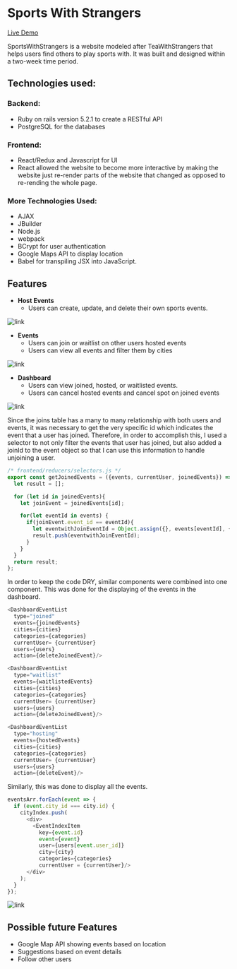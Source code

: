 # Sports With Strangers


[Live Demo](https://exercise-with-strangers.herokuapp.com/#/)

SportsWithStrangers is a website modeled after TeaWithStrangers that helps users find others to play sports with.  It was built and designed within a two-week time period.

## Technologies used:
### Backend:
  * Ruby on rails version 5.2.1 to create a RESTful API
  * PostgreSQL for the databases

### Frontend:
  * React/Redux and Javascript for UI
  * React allowed the website to become more interactive by making the website just re-render parts of the website that changed as opposed to re-rending the whole page.

### More Technologies Used:
* AJAX
* JBuilder
* Node.js
* webpack
* BCrypt for user authentication
* Google Maps API to display location
* Babel for transpiling JSX into JavaScript.

## Features
* **Host Events**
  * Users can create, update, and delete their own sports events.

![link](readme-images/hosted-event.png)

* **Events**
  * Users can join or waitlist on other users hosted events
  * Users can view all events and filter them by cities

![link](readme-images/event-index.png)

* **Dashboard**
  * Users can view joined, hosted, or waitlisted events.
  * Users can cancel hosted events and cancel spot on joined events

![link](readme-images/dashboards.png)

 Since the joins table has a many to many relationship with both users and events, it was necessary to get the very specific id which indicates the event that a user has joined. Therefore, in order to accomplish this, I used a selector to not only filter the events that user has joined, but also added a joinId to the event object so that I can use this information to handle unjoining a user.

 ```js
 /* frontend/reducers/selectors.js */
 export const getJoinedEvents = ({events, currentUser, joinedEvents}) => {
   let result = [];

   for (let id in joinedEvents){
     let joinEvent = joinedEvents[id];

     for(let eventId in events) {
       if(joinEvent.event_id == eventId){
         let eventwithJoinEventId = Object.assign({}, events[eventId], {joinId: id});
         result.push(eventwithJoinEventId);
       }
     }
   }
   return result;
 };
```

In order to keep the code DRY, similar components were combined into one component. This was done for the displaying of the events in the dashboard.

``` js
<DashboardEventList
  type="joined"
  events={joinedEvents}
  cities={cities}
  categories={categories}
  currentUser= {currentUser}
  users={users}
  action={deleteJoinedEvent}/>

<DashboardEventList
  type="waitlist"
  events={waitlistedEvents}
  cities={cities}
  categories={categories}
  currentUser= {currentUser}
  users={users}
  action={deleteJoinedEvent}/>

<DashboardEventList
  type="hosting"
  events={hostedEvents}
  cities={cities}
  categories={categories}
  currentUser= {currentUser}
  users={users}
  action={deleteEvent}/>
```
Similarly, this was done to display all the events.

```js
eventsArr.forEach(event => {
  if (event.city_id === city.id) {
    cityIndex.push(
      <div>
        <EventIndexItem
          key={event.id}
          event={event}
          user={users[event.user_id]}
          city={city}
          categories={categories}
          currentUser = {currentUser}/>
      </div>
    );
  }
});
```
![link](readme-images/event-display.png)

## Possible future Features

* Google Map API showing events based on location
* Suggestions based on event details
* Follow other users
